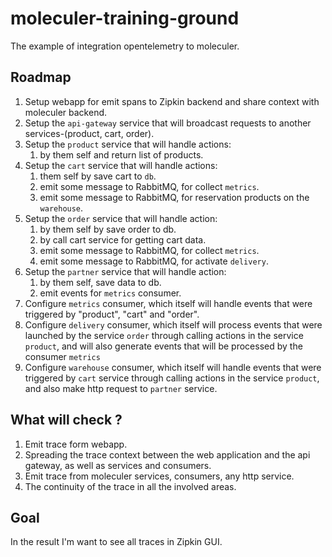 # moleculer-training-ground

The example of integration opentelemetry to moleculer.

## Roadmap

1. Setup webapp for emit spans to Zipkin backend and share context with moleculer backend.
2. Setup the `api-gateway` service that will broadcast requests to another services-(product, cart, order).
3. Setup the `product` service that will handle actions:
   1. by them self and return list of products.
4. Setup the `cart` service that will handle actions:
   1. them self by save cart to `db`.
   2. emit some message to RabbitMQ, for collect `metrics`.
   3. emit some message to RabbitMQ, for reservation products on the `warehouse`.
5. Setup the `order` service that will handle action:
   1. by them self by save order to db.
   2. by call cart service for getting cart data.
   3. emit some message to RabbitMQ, for collect `metrics`.
   4. emit some message to RabbitMQ, for activate `delivery`.
6. Setup the `partner` service that will handle action:
   1. by them self, save data to db.
   2. emit events for `metrics` consumer.
7. Configure `metrics` consumer, which itself will handle events that were triggered by "product", "cart" and "order".
8. Configure `delivery` consumer, which itself will process events that were launched by the service `order` through calling actions in the service `product`, and will also generate events that will be processed by the consumer `metrics`
9. Configure `warehouse` consumer, which itself will handle events that were triggered by `cart` service through calling actions in the service `product`, and also make http request to `partner` service.

## What will check ?

1. Emit trace form webapp.
2. Spreading the trace context between the web application and the api gateway, as well as services and consumers.
3. Emit trace from moleculer services, consumers, any http service.
4. The continuity of the trace in all the involved areas.

## Goal

In the result I'm want to see all traces in Zipkin GUI.

